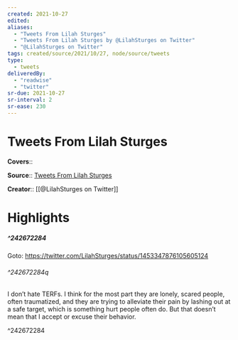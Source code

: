 ```yaml
---
created: 2021-10-27
edited:
aliases:
  - "Tweets From Lilah Sturges"
  - "Tweets From Lilah Sturges by @LilahSturges on Twitter"
  - "@LilahSturges on Twitter"
tags: created/source/2021/10/27, node/source/tweets
type: 
  - tweets
deliveredBy: 
  - "readwise"
  - "twitter"
sr-due: 2021-10-27
sr-interval: 2
sr-ease: 230
---
```

# Tweets From Lilah Sturges

**Covers**:: 

**Source**:: [Tweets From Lilah Sturges](https://twitter.com/LilahSturges)

**Creator**:: [[@LilahSturges on Twitter]]

# Highlights
##### ^242672284


Goto: https://twitter.com/LilahSturges/status/1453347876105605124  

###### ^242672284q

I don’t hate TERFs. I think for the most part they are lonely, scared people, often traumatized, and they are trying to alleviate their pain by lashing out at a safe target, which is something hurt people often do. But that doesn’t mean that I accept or excuse their behavior. 

^242672284

